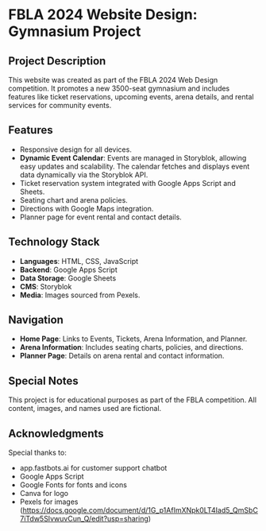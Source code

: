 # FBLA 2024 Website Design: Gymnasium Project

## Project Description
This website was created as part of the FBLA 2024 Web Design competition. It promotes a new 3500-seat gymnasium and includes features like ticket reservations, upcoming events, arena details, and rental services for community events.

## Features
- Responsive design for all devices.
- **Dynamic Event Calendar**: Events are managed in Storyblok, allowing easy updates and scalability. The calendar fetches and displays event data dynamically via the Storyblok API.
- Ticket reservation system integrated with Google Apps Script and Sheets.
- Seating chart and arena policies.
- Directions with Google Maps integration.
- Planner page for event rental and contact details.

## Technology Stack
- **Languages**: HTML, CSS, JavaScript
- **Backend**: Google Apps Script
- **Data Storage**: Google Sheets
- **CMS**: Storyblok
- **Media**: Images sourced from Pexels.

## Navigation
- **Home Page**: Links to Events, Tickets, Arena Information, and Planner.
- **Arena Information**: Includes seating charts, policies, and directions.
- **Planner Page**: Details on arena rental and contact information.

## Special Notes
This project is for educational purposes as part of the FBLA competition. All content, images, and names used are fictional.

## Acknowledgments
Special thanks to:
- app.fastbots.ai for customer support chatbot
- Google Apps Script
- Google Fonts for fonts and icons
- Canva for logo
- Pexels for images (https://docs.google.com/document/d/1G_p1AfImXNpk0LT4Iad5_QmSbC7iTdw5SIvwuvCun_Q/edit?usp=sharing)
